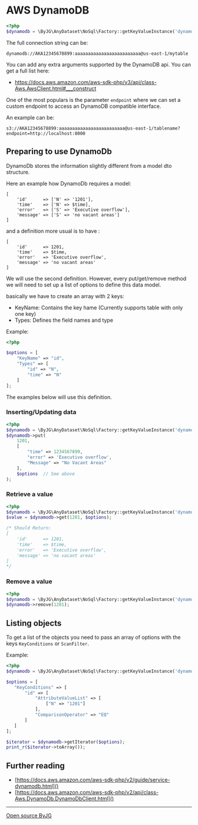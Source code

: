 # AWS DynamoDB

```php
<?php
$dynamodb = \ByJG\AnyDataset\NoSql\Factory::getKeyValueInstance('dynamodb://access_key:secret_key@region/tablename');
```

The full connection string can be:

```
dynamodb://AKA12345678899:aaaaaaaaaaaaaaaaaaaaaaaaa@us-east-1/mytable
```

You can add any extra arguments supported by the DynamoDB api. You can get a full list here:
 - https://docs.aws.amazon.com/aws-sdk-php/v3/api/class-Aws.AwsClient.html#___construct

One of the most populars is the parameter `endpoint` where we can set a custom endpoint to access 
an DynamoDB compatible interface. 

An example can be: 

```
s3://AKA12345678899:aaaaaaaaaaaaaaaaaaaaaaaaa@us-east-1/tablename?endpoint=http://localhost:8000
```


## Preparing to use DynamoDb

DynamoDb stores the information slightly different from a model dto structure.

Here an example how DynamoDb requires a model:

```
[
    'id'      => ['N' => '1201'],
    'time'    => ['N' => $time],
    'error'   => ['S' => 'Executive overflow'],
    'message' => ['S' => 'no vacant areas']
]
```

and a definition more usual is to have :

```
[
    'id'      => 1201,
    'time'    => $time,
    'error'   => 'Executive overflow',
    'message' => 'no vacant areas'
]
```

We will use the second definition. However, every put/get/remove method we will need to set up 
a list of options to define this data model. 

basically we have to create an array with 2 keys:
- KeyName: Contains the key hame (Currently supports table with only one key)
- Types: Defines the field names and type

Example:

```php
<?php

$options = [
    "KeyName" => "id",
    "Types" => [
        "id" => "N",
        "time" => "N"
    ]
];
```

The examples below will use this definition.

### Inserting/Updating data

```php
<?php
$dynamodb = \ByJG\AnyDataset\NoSql\Factory::getKeyValueInstance('dynamodb://....');
$dynamodb->put(
    1201,
    [
        "time" => 1234567899,
        "error" => 'Executive overflow',
        "Message" => "No Vacant Areas"
    ],
    $options  // See above
);
```

### Retrieve a value

```php
<?php
$dynamodb = \ByJG\AnyDataset\NoSql\Factory::getKeyValueInstance('dynamodb://....');
$value = $dynamodb->get(1201, $options);

/* Should Return:
[
    'id'      => 1201,
    'time'    => $time,
    'error'   => 'Executive overflow',
    'message' => 'no vacant areas'
]
*/
```

### Remove a value

```php
<?php
$dynamodb = \ByJG\AnyDataset\NoSql\Factory::getKeyValueInstance('dynamodb://....');
$dynamodb->remove(1201);
```


## Listing objects

To get a list of the objects you need to pass an array of options with the keys `KeyConditions` or `ScanFilter`.

Example:

```php
<?php
$dynamodb = \ByJG\AnyDataset\NoSql\Factory::getKeyValueInstance('dynamodb://....');

$options = [
   "KeyConditions" => [
       "id" => [
           "AttributeValueList" => [
               ["N" => "1201"]
           ],
           "ComparisonOperator" => "EQ"
       ]
   ]
];

$iterator = $dynamodb->getIterator($options);
print_r($iterator->toArray());
```

## Further reading

- [https://docs.aws.amazon.com/aws-sdk-php/v2/guide/service-dynamodb.html]()
- [https://docs.aws.amazon.com/aws-sdk-php/v2/api/class-Aws.DynamoDb.DynamoDbClient.html]()

----
[Open source ByJG](http://opensource.byjg.com)